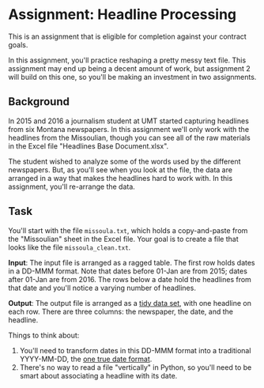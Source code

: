 # Assignment: Headline Processing

This is an assignment that is eligible for completion against your contract goals. 

In this assignment, you'll practice reshaping a pretty messy text file. This assignment
may end up being a decent amount of work, but assignment 2 will build on this one, so
you'll be making an investment in two assignments. 

## Background

In 2015 and 2016 a journalism student at UMT started capturing headlines from six 
Montana newspapers. In this assignment we'll only work with the headlines from
the Missoulian, though you can see all of the raw materials in the Excel file 
"Headlines Base Document.xlsx". 

The student wished to analyze some of the words used by the different newspapers. But,
as you'll see when you look at the file, the data are arranged in a way that makes
the headlines hard to work with. In this assignment, you'll re-arrange the data. 

## Task

You'll start with the file `missoula.txt`, which holds a copy-and-paste from the 
"Missoulian" sheet in the Excel file. Your goal is to create a file that looks 
like the file `missoula_clean.txt`. 

**Input**: The input file is arranged as a ragged table. The first row holds 
dates in a DD-MMM format. Note that dates before 01-Jan are from 2015; dates 
after 01-Jan are from 2016. The rows below a date hold the headlines from that date
and you'll notice a varying number of headlines. 

**Output**: The output file is arranged as a [tidy data set](https://cran.r-project.org/web/packages/tidyr/vignettes/tidy-data.html), 
with one headline on each row. There are three columns: the newspaper, the date, and the headline. 

Things to think about: 

1. You'll need to transform dates in this DD-MMM format into a traditional YYYY-MM-DD, 
the [one true date format](https://xkcd.com/1179/). 
1. There's no way to read a file "vertically" in Python, so you'll need to be smart
about associating a headline with its date. 

